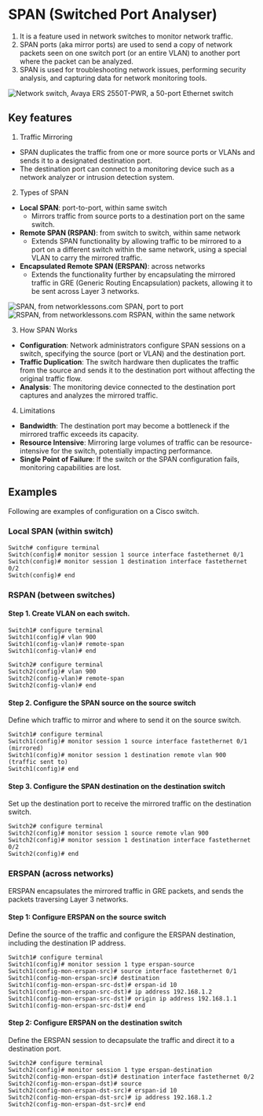 # SPAN (Switched Port Analyser)
1. It is a feature used in network switches to monitor network traffic. 
2. SPAN ports (aka mirror ports) are used to send a copy of network packets seen on one switch port (or an entire VLAN) to another port where the packet can be analyzed.
3. SPAN is used for troubleshooting network issues, performing security analysis, and capturing data for network monitoring tools.

![Network switch, Avaya ERS 2550T-PWR, a 50-port Ethernet switch](https://upload.wikimedia.org/wikipedia/commons/b/b9/2550T-PWR-Front.jpg)

## Key features
1. Traffic Mirroring 
- SPAN duplicates the traffic from one or more source ports or VLANs and sends it to a designated destination port. 
- The destination port can connect to a monitoring device such as a network analyzer or intrusion detection system.

2. Types of SPAN
- **Local SPAN**: port-to-port, within same switch
  - Mirrors traffic from source ports to a destination port on the same switch.
- **Remote SPAN (RSPAN)**: from switch to switch, within same network
  - Extends SPAN functionality by allowing traffic to be mirrored to a port on a different switch within the same network, using a special VLAN to carry the mirrored traffic.
- **Encapsulated Remote SPAN (ERSPAN)**: across networks
  - Extends the functionality further by encapsulating the mirrored traffic in GRE (Generic Routing Encapsulation) packets, allowing it to be sent across Layer 3 networks.

![SPAN, from networklessons.com](https://cdn.networklessons.com/wp-content/uploads/2014/05/cisco-span-example.png) SPAN, port to port    
![RSPAN, from networklessons.com](https://cdn.networklessons.com/wp-content/uploads/2014/05/cisco-rspan-sw1-sw2.png) RSPAN, within the same network  

3. How SPAN Works
- **Configuration**: Network administrators configure SPAN sessions on a switch, specifying the source (port or VLAN) and the destination port.
- **Traffic Duplication**: The switch hardware then duplicates the traffic from the source and sends it to the destination port without affecting the original traffic flow.
- **Analysis**: The monitoring device connected to the destination port captures and analyzes the mirrored traffic.

4. Limitations
- **Bandwidth**: The destination port may become a bottleneck if the mirrored traffic exceeds its capacity.
- **Resource Intensive**: Mirroring large volumes of traffic can be resource-intensive for the switch, potentially impacting performance.
- **Single Point of Failure**: If the switch or the SPAN configuration fails, monitoring capabilities are lost.

## Examples
Following are examples of configuration on a Cisco switch. 

### Local SPAN (within switch)
```
Switch# configure terminal
Switch(config)# monitor session 1 source interface fastethernet 0/1
Switch(config)# monitor session 1 destination interface fastethernet 0/2
Switch(config)# end
```

### RSPAN (between switches)

#### Step 1. Create VLAN on each switch.
```
Switch1# configure terminal
Switch1(config)# vlan 900
Switch1(config-vlan)# remote-span
Switch1(config-vlan)# end

Switch2# configure terminal
Switch2(config)# vlan 900
Switch2(config-vlan)# remote-span
Switch2(config-vlan)# end
```

#### Step 2. Configure the SPAN source on the source switch  
Define which traffic to mirror and where to send it on the source switch.

```
Switch1# configure terminal
Switch1(config)# monitor session 1 source interface fastethernet 0/1  (mirrored)
Switch1(config)# monitor session 1 destination remote vlan 900        (traffic sent to)
Switch1(config)# end
```

#### Step 3. Configure the SPAN destination on the destination switch
Set up the destination port to receive the mirrored traffic on the destination switch.
```
Switch2# configure terminal
Switch2(config)# monitor session 1 source remote vlan 900
Switch2(config)# monitor session 1 destination interface fastethernet 0/2
Switch2(config)# end
```

### ERSPAN (across networks)
ERSPAN encapsulates the mirrored traffic in GRE packets, and sends the packets traversing Layer 3 networks.

#### Step 1: Configure ERSPAN on the source switch
Define the source of the traffic and configure the ERSPAN destination, including the destination IP address.
```
Switch1# configure terminal
Switch1(config)# monitor session 1 type erspan-source
Switch1(config-mon-erspan-src)# source interface fastethernet 0/1
Switch1(config-mon-erspan-src)# destination
Switch1(config-mon-erspan-src-dst)# erspan-id 10
Switch1(config-mon-erspan-src-dst)# ip address 192.168.1.2
Switch1(config-mon-erspan-src-dst)# origin ip address 192.168.1.1
Switch1(config-mon-erspan-src-dst)# end
```

#### Step 2: Configure ERSPAN on the destination switch
Define the ERSPAN session to decapsulate the traffic and direct it to a destination port.
```
Switch2# configure terminal
Switch2(config)# monitor session 1 type erspan-destination
Switch2(config-mon-erspan-dst)# destination interface fastethernet 0/2
Switch2(config-mon-erspan-dst)# source
Switch2(config-mon-erspan-dst-src)# erspan-id 10
Switch2(config-mon-erspan-dst-src)# ip address 192.168.1.2
Switch2(config-mon-erspan-dst-src)# end
```